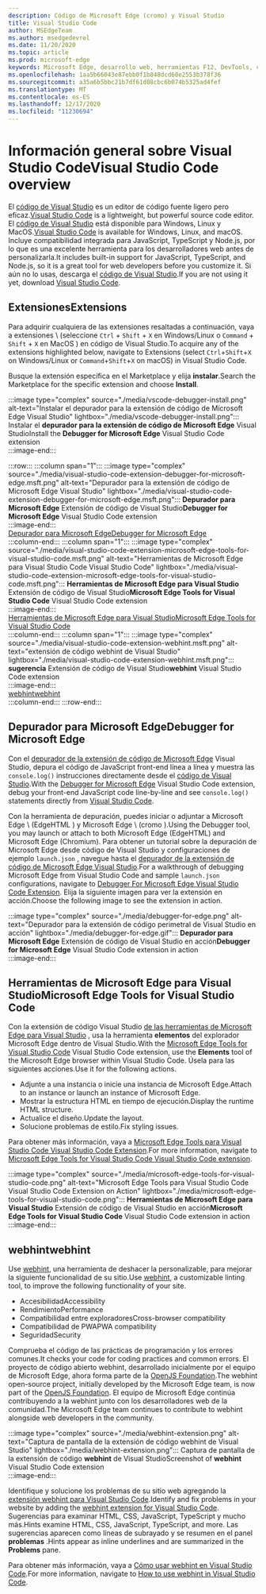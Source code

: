 ```yaml
---
description: Código de Microsoft Edge (cromo) y Visual Studio
title: Visual Studio Code
author: MSEdgeTeam
ms.author: msedgedevrel
ms.date: 11/20/2020
ms.topic: article
ms.prod: microsoft-edge
keywords: Microsoft Edge, desarrollo web, herramientas F12, DevTools, código de vs, código de Visual Studio, depurador, webhint
ms.openlocfilehash: 1aa5b66043e87ebb0f1b848dcd60e2553b378f36
ms.sourcegitcommit: a35a6b5bbc21b7df61d08cbc6b074b5325ad4fef
ms.translationtype: MT
ms.contentlocale: es-ES
ms.lasthandoff: 12/17/2020
ms.locfileid: "11230694"
---
```

# <span data-ttu-id="d5eac-104">Información general sobre Visual Studio Code</span><span class="sxs-lookup"><span data-stu-id="d5eac-104">Visual Studio Code overview</span></span>  

<span data-ttu-id="d5eac-105">El [código de Visual Studio][VisualStudioCodeDocs] es un editor de código fuente ligero pero eficaz.</span><span class="sxs-lookup"><span data-stu-id="d5eac-105">[Visual Studio Code][VisualStudioCodeDocs] is a lightweight, but powerful source code editor.</span></span>  <span data-ttu-id="d5eac-106">El [código de Visual Studio][VisualStudioCodeDocs] está disponible para Windows, Linux y MacOS.</span><span class="sxs-lookup"><span data-stu-id="d5eac-106">[Visual Studio Code][VisualStudioCodeDocs] is available for Windows, Linux, and macOS.</span></span>  <span data-ttu-id="d5eac-107">Incluye compatibilidad integrada para JavaScript, TypeScript y Node.js, por lo que es una excelente herramienta para los desarrolladores web antes de personalizarla.</span><span class="sxs-lookup"><span data-stu-id="d5eac-107">It includes built-in support for JavaScript, TypeScript, and Node.js, so it is a great tool for web developers before you customize it.</span></span>  <span data-ttu-id="d5eac-108">Si aún no lo usas, descarga el [código de Visual Studio][VisualstudioCode].</span><span class="sxs-lookup"><span data-stu-id="d5eac-108">If you are not using it yet, download [Visual Studio Code][VisualstudioCode].</span></span>  

## <span data-ttu-id="d5eac-109">Extensiones</span><span class="sxs-lookup"><span data-stu-id="d5eac-109">Extensions</span></span>  

<!--todo: We want to put something like the tiles for extensions Visual Studio Code uses on this page https://code.visualstudio.com/Docs#top-extensions but I don't think this is a markdown page.  I think it's a web page.  I couldn't find anything in https://github.com/Microsoft/vscode-docs that looks like this page. In the meantime, here's what I've come up with: -->  

<span data-ttu-id="d5eac-110">Para adquirir cualquiera de las extensiones resaltadas a continuación, vaya a extensiones \ (seleccione `Ctrl` + `Shift` + `X` en Windows/Linux o `Command` + `Shift` + `X` en MacOS \) en código de Visual Studio.</span><span class="sxs-lookup"><span data-stu-id="d5eac-110">To acquire any of the extensions highlighted below, navigate to Extensions \(select `Ctrl`+`Shift`+`X` on Windows/Linux or `Command`+`Shift`+`X` on macOS\) in Visual Studio Code.</span></span>  

<span data-ttu-id="d5eac-111">Busque la extensión específica en el Marketplace y elija **instalar**.</span><span class="sxs-lookup"><span data-stu-id="d5eac-111">Search the Marketplace for the specific extension and choose **Install**.</span></span>  

:::image type="complex" source="./media/vscode-debugger-install.png" alt-text="Instalar el depurador para la extensión de código de Microsoft Edge Visual Studio" lightbox="./media/vscode-debugger-install.png":::
   <span data-ttu-id="d5eac-113">Instalar el **depurador para la extensión de código de Microsoft Edge** Visual Studio</span><span class="sxs-lookup"><span data-stu-id="d5eac-113">Install the **Debugger for Microsoft Edge** Visual Studio Code extension</span></span>  
:::image-end:::  

:::row:::
   :::column span="1":::
      :::image type="complex" source="./media/visual-studio-code-extension-debugger-for-microsoft-edge.msft.png" alt-text="Depurador para la extensión de código de Microsoft Edge Visual Studio" lightbox="./media/visual-studio-code-extension-debugger-for-microsoft-edge.msft.png":::
         <span data-ttu-id="d5eac-115">**Depurador para Microsoft Edge** Extensión de código de Visual Studio</span><span class="sxs-lookup"><span data-stu-id="d5eac-115">**Debugger for Microsoft Edge** Visual Studio Code extension</span></span>  
      :::image-end:::  
      [<span data-ttu-id="d5eac-116">Depurador para Microsoft Edge</span><span class="sxs-lookup"><span data-stu-id="d5eac-116">Debugger for Microsoft Edge</span></span>](#debugger-for-microsoft-edge)  
   :::column-end:::
   :::column span="1":::
      :::image type="complex" source="./media/visual-studio-code-extension-microsoft-edge-tools-for-visual-studio-code.msft.png" alt-text="Herramientas de Microsoft Edge para Visual Studio Code Visual Studio Code" lightbox="./media/visual-studio-code-extension-microsoft-edge-tools-for-visual-studio-code.msft.png":::
         <span data-ttu-id="d5eac-118">**Herramientas de Microsoft Edge para Visual Studio** Extensión de código de Visual Studio</span><span class="sxs-lookup"><span data-stu-id="d5eac-118">**Microsoft Edge Tools for Visual Studio Code** Visual Studio Code extension</span></span>  
      :::image-end:::  
      [<span data-ttu-id="d5eac-119">Herramientas de Microsoft Edge para Visual Studio</span><span class="sxs-lookup"><span data-stu-id="d5eac-119">Microsoft Edge Tools for Visual Studio Code</span></span>](#microsoft-edge-tools-for-visual-studio-code)  
   :::column-end:::
   :::column span="1":::
      :::image type="complex" source="./media/visual-studio-code-extension-webhint.msft.png" alt-text="extensión de código webhint de Visual Studio" lightbox="./media/visual-studio-code-extension-webhint.msft.png":::
         <span data-ttu-id="d5eac-121">**sugerencia** Extensión de código de Visual Studio</span><span class="sxs-lookup"><span data-stu-id="d5eac-121">**webhint** Visual Studio Code extension</span></span>  
      :::image-end:::  
      [<span data-ttu-id="d5eac-122">webhint</span><span class="sxs-lookup"><span data-stu-id="d5eac-122">webhint</span></span>](#webhint)  
   :::column-end:::
:::row-end:::  

## <span data-ttu-id="d5eac-123">Depurador para Microsoft Edge</span><span class="sxs-lookup"><span data-stu-id="d5eac-123">Debugger for Microsoft Edge</span></span>  

<span data-ttu-id="d5eac-124">Con el [depurador de la extensión de código de Microsoft Edge][VisualstudioMarketplaceDebuggerMicrosoftEdge] Visual Studio, depura el código de JavaScript front-end línea a línea y muestra las `console.log()` instrucciones directamente desde el [código de Visual Studio][VisualstudioCode].</span><span class="sxs-lookup"><span data-stu-id="d5eac-124">With the [Debugger for Microsoft Edge][VisualstudioMarketplaceDebuggerMicrosoftEdge] Visual Studio Code extension, debug your front-end JavaScript code line-by-line and see `console.log()` statements directly from [Visual Studio Code][VisualstudioCode].</span></span>  
      
<span data-ttu-id="d5eac-125">Con la herramienta de depuración, puedes iniciar o adjuntar a Microsoft Edge \ (EdgeHTML \) y Microsoft Edge \ (cromo \).</span><span class="sxs-lookup"><span data-stu-id="d5eac-125">Using the Debugger tool, you may launch or attach to both Microsoft Edge \(EdgeHTML\) and Microsoft Edge \(Chromium\).</span></span>  <span data-ttu-id="d5eac-126">Para obtener un tutorial sobre la depuración de Microsoft Edge desde código de Visual Studio y configuraciones de ejemplo `launch.json` , navegue hasta el [depurador de la extensión de código de Microsoft Edge Visual Studio][VisualStudioCodeDebuggerEdge].</span><span class="sxs-lookup"><span data-stu-id="d5eac-126">For a walkthrough of debugging Microsoft Edge from Visual Studio Code and sample `launch.json` configurations, navigate to [Debugger For Microsoft Edge Visual Studio Code Extension][VisualStudioCodeDebuggerEdge].</span></span>  <span data-ttu-id="d5eac-127">Elija la siguiente imagen para ver la extensión en acción.</span><span class="sxs-lookup"><span data-stu-id="d5eac-127">Choose the following image to see the extension in action.</span></span>  

:::image type="complex" source="./media/debugger-for-edge.png" alt-text="Depurador para la extensión de código perimetral de Visual Studio en acción" lightbox="./media/debugger-for-edge.gif":::
   <span data-ttu-id="d5eac-129">**Depurador para Microsoft Edge** Extensión de código de Visual Studio en acción</span><span class="sxs-lookup"><span data-stu-id="d5eac-129">**Debugger for Microsoft Edge** Visual Studio Code extension in action</span></span>  
:::image-end:::  

## <span data-ttu-id="d5eac-130">Herramientas de Microsoft Edge para Visual Studio</span><span class="sxs-lookup"><span data-stu-id="d5eac-130">Microsoft Edge Tools for Visual Studio Code</span></span>

<span data-ttu-id="d5eac-131">Con la extensión de código Visual Studio [de las herramientas de Microsoft Edge para Visual Studio][VisualstudioMarketplaceMicrosoftEdgeToolsVisualStudioCode] , usa la herramienta **elementos** del explorador Microsoft Edge dentro de Visual Studio.</span><span class="sxs-lookup"><span data-stu-id="d5eac-131">With the [Microsoft Edge Tools for Visual Studio Code][VisualstudioMarketplaceMicrosoftEdgeToolsVisualStudioCode] Visual Studio Code extension, use the **Elements** tool of the Microsoft Edge browser within Visual Studio Code.</span></span>  <span data-ttu-id="d5eac-132">Úsela para las siguientes acciones.</span><span class="sxs-lookup"><span data-stu-id="d5eac-132">Use it for the following actions.</span></span>  

*   <span data-ttu-id="d5eac-133">Adjunte a una instancia o inicie una instancia de Microsoft Edge.</span><span class="sxs-lookup"><span data-stu-id="d5eac-133">Attach to an instance or launch an instance of Microsoft Edge.</span></span>  
*   <span data-ttu-id="d5eac-134">Mostrar la estructura HTML en tiempo de ejecución.</span><span class="sxs-lookup"><span data-stu-id="d5eac-134">Display the runtime HTML structure.</span></span>  
*   <span data-ttu-id="d5eac-135">Actualice el diseño.</span><span class="sxs-lookup"><span data-stu-id="d5eac-135">Update the layout.</span></span>  
*   <span data-ttu-id="d5eac-136">Solucione problemas de estilo.</span><span class="sxs-lookup"><span data-stu-id="d5eac-136">Fix styling issues.</span></span>  
    
<span data-ttu-id="d5eac-137">Para obtener más información, vaya a [Microsoft Edge Tools para Visual Studio Code Visual Studio Code Extension][VisualStudioCodeMicrosoftEdgeDevtoolsExtension].</span><span class="sxs-lookup"><span data-stu-id="d5eac-137">For more information, navigate to [Microsoft Edge Tools for Visual Studio Code Visual Studio Code extension][VisualStudioCodeMicrosoftEdgeDevtoolsExtension].</span></span>  <!--  Choose the following image to see the extension in action.  -->  
      
:::image type="complex" source="./media/microsoft-edge-tools-for-visual-studio-code.png" alt-text="Microsoft Edge Tools para Visual Studio Code Visual Studio Code Extension on Action" lightbox="./media/microsoft-edge-tools-for-visual-studio-code.png":::
   <span data-ttu-id="d5eac-139">**Herramientas de Microsoft Edge para Visual Studio** Extensión de código de Visual Studio en acción</span><span class="sxs-lookup"><span data-stu-id="d5eac-139">**Microsoft Edge Tools for Visual Studio Code** Visual Studio Code extension in action</span></span>  
:::image-end:::  

## <span data-ttu-id="d5eac-140">webhint</span><span class="sxs-lookup"><span data-stu-id="d5eac-140">webhint</span></span>  
      
<span data-ttu-id="d5eac-141">Use [webhint][WebhintMain], una herramienta de deshacer la personalizable, para mejorar la siguiente funcionalidad de su sitio.</span><span class="sxs-lookup"><span data-stu-id="d5eac-141">Use [webhint][WebhintMain], a customizable linting tool, to improve the following functionality of your site.</span></span>  

*   <span data-ttu-id="d5eac-142">Accesibilidad</span><span class="sxs-lookup"><span data-stu-id="d5eac-142">Accessibility</span></span>
*   <span data-ttu-id="d5eac-143">Rendimiento</span><span class="sxs-lookup"><span data-stu-id="d5eac-143">Performance</span></span>
*   <span data-ttu-id="d5eac-144">Compatibilidad entre exploradores</span><span class="sxs-lookup"><span data-stu-id="d5eac-144">Cross-browser compatibility</span></span>
*   <span data-ttu-id="d5eac-145">Compatibilidad de PWA</span><span class="sxs-lookup"><span data-stu-id="d5eac-145">PWA compatibility</span></span>
*   <span data-ttu-id="d5eac-146">Seguridad</span><span class="sxs-lookup"><span data-stu-id="d5eac-146">Security</span></span>

<span data-ttu-id="d5eac-147">Comprueba el código de las prácticas de programación y los errores comunes.</span><span class="sxs-lookup"><span data-stu-id="d5eac-147">It checks your code for coding practices and common errors.</span></span> <span data-ttu-id="d5eac-148">El proyecto de código abierto webhint, desarrollado inicialmente por el equipo de Microsoft Edge, ahora forma parte de la [OpenJS Foundation][OpenjsFoundation].</span><span class="sxs-lookup"><span data-stu-id="d5eac-148">The webhint open-source project, initially developed by the Microsoft Edge team, is now part of the [OpenJS Foundation][OpenjsFoundation].</span></span>  <span data-ttu-id="d5eac-149">El equipo de Microsoft Edge continúa contribuyendo a la webhint junto con los desarrolladores web de la comunidad.</span><span class="sxs-lookup"><span data-stu-id="d5eac-149">The Microsoft Edge team continues to contribute to webhint alongside web developers in the community.</span></span>  <!--  Choose the following image to see the extension in action.  -->  
      
:::image type="complex" source="./media/webhint-extension.png" alt-text="Captura de pantalla de la extensión de código webhint de Visual Studio" lightbox="./media/webhint-extension.png":::
   <span data-ttu-id="d5eac-151">Captura de pantalla de la extensión de código **webhint** de Visual Studio</span><span class="sxs-lookup"><span data-stu-id="d5eac-151">Screenshot of **webhint** Visual Studio Code extension</span></span>  
:::image-end:::  
      
<span data-ttu-id="d5eac-152">Identifique y solucione los problemas de su sitio web agregando la [extensión webhint para Visual Studio Code][VisualstudioMarketplaceWebhint].</span><span class="sxs-lookup"><span data-stu-id="d5eac-152">Identify and fix problems in your website by adding the [webhint extension for Visual Studio Code][VisualstudioMarketplaceWebhint].</span></span>  <span data-ttu-id="d5eac-153">Sugerencias para examinar HTML, CSS, JavaScript, TypeScript y mucho más.</span><span class="sxs-lookup"><span data-stu-id="d5eac-153">Hints examine HTML, CSS, JavaScript, TypeScript, and more.</span></span>  <span data-ttu-id="d5eac-154">Las sugerencias aparecen como líneas de subrayado y se resumen en el panel **problemas** .</span><span class="sxs-lookup"><span data-stu-id="d5eac-154">Hints appear as inline underlines and are summarized in the **Problems** pane.</span></span>  
      
<span data-ttu-id="d5eac-155">Para obtener más información, vaya a [Cómo usar webhint en Visual Studio Code][VisualStudioCodeWebhint].</span><span class="sxs-lookup"><span data-stu-id="d5eac-155">For more information, navigate to [How to use webhint in Visual Studio Code][VisualStudioCodeWebhint].</span></span>  

<!--links -->  

[VisualStudioCodeDebuggerEdge]: ./debugger-for-edge.md "Depurador para la extensión de código de Microsoft Edge Visual Studio | Microsoft docs"  
[VisualStudioCodeMicrosoftEdgeDevtoolsExtension]: ./microsoft-edge-devtools-extension.md "Microsoft Edge DevTools para la extensión de código de Visual Studio | Microsoft docs"  
[VisualStudioCodeWebhint]: ./webhint.md "Extensión de código webhint de Visual Studio | Microsoft docs"  

[VisualstudioCode]: https://code.visualstudio.com "Código de Visual Studio"  
[VisualStudioCodeDocs]: https://code.visualstudio.com/Docs "Documentación | Código de Visual Studio"   

[VisualstudioMarketplaceDebuggerMicrosoftEdge]: https://marketplace.visualstudio.com/items?itemName=msjsdiag.debugger-for-edge "Depurador para Microsoft Edge | Marketplace de Visual Studio"  
[VisualstudioMarketplaceMicrosoftEdgeToolsVisualStudioCode]: https://marketplace.visualstudio.com/items?itemName=ms-edgedevtools.vscode-edge-devtools "Herramientas de Microsoft Edge para Visual Studio Code | Marketplace de Visual Studio"  

[VisualstudioMarketplaceWebhint]: https://marketplace.visualstudio.com/items?itemName=webhint.vscode-webhint "webhint | Marketplace de Visual Studio"  

[WebhintMain]:  https://webhint.io "webhint"  
[OpenjsFoundation]:  https://openjsf.org "OpenJS Foundation"  

